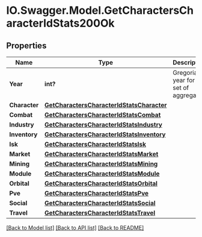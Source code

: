 # IO.Swagger.Model.GetCharactersCharacterIdStats200Ok
## Properties

Name | Type | Description | Notes
------------ | ------------- | ------------- | -------------
**Year** | **int?** | Gregorian year for this set of aggregates | 
**Character** | [**GetCharactersCharacterIdStatsCharacter**](GetCharactersCharacterIdStatsCharacter.md) |  | [optional] 
**Combat** | [**GetCharactersCharacterIdStatsCombat**](GetCharactersCharacterIdStatsCombat.md) |  | [optional] 
**Industry** | [**GetCharactersCharacterIdStatsIndustry**](GetCharactersCharacterIdStatsIndustry.md) |  | [optional] 
**Inventory** | [**GetCharactersCharacterIdStatsInventory**](GetCharactersCharacterIdStatsInventory.md) |  | [optional] 
**Isk** | [**GetCharactersCharacterIdStatsIsk**](GetCharactersCharacterIdStatsIsk.md) |  | [optional] 
**Market** | [**GetCharactersCharacterIdStatsMarket**](GetCharactersCharacterIdStatsMarket.md) |  | [optional] 
**Mining** | [**GetCharactersCharacterIdStatsMining**](GetCharactersCharacterIdStatsMining.md) |  | [optional] 
**Module** | [**GetCharactersCharacterIdStatsModule**](GetCharactersCharacterIdStatsModule.md) |  | [optional] 
**Orbital** | [**GetCharactersCharacterIdStatsOrbital**](GetCharactersCharacterIdStatsOrbital.md) |  | [optional] 
**Pve** | [**GetCharactersCharacterIdStatsPve**](GetCharactersCharacterIdStatsPve.md) |  | [optional] 
**Social** | [**GetCharactersCharacterIdStatsSocial**](GetCharactersCharacterIdStatsSocial.md) |  | [optional] 
**Travel** | [**GetCharactersCharacterIdStatsTravel**](GetCharactersCharacterIdStatsTravel.md) |  | [optional] 

[[Back to Model list]](../README.md#documentation-for-models) [[Back to API list]](../README.md#documentation-for-api-endpoints) [[Back to README]](../README.md)

